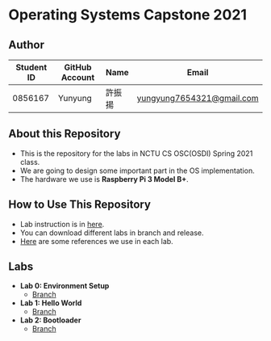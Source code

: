 # Operating Systems Capstone 2021

## Author

| Student ID | GitHub Account | Name | Email                      |
| -----------| -------------- | ---- | -------------------------- |
| 0856167    | Yunyung        | 許振揚| yungyung7654321@gmail.com  |

## About this Repository
* This is the repository for the labs in NCTU CS OSC(OSDI) Spring 2021 class.
* We are going to design some important part in the OS implementation.
* The hardware we use is **Raspberry Pi 3 Model B+**.

## How to Use This Repository
* Lab instruction is in [here](https://grasslab.github.io/NYCU_Operating_System_Capstone/index.html).
* You can download different labs in branch and release.
* [Here](https://hackmd.io/VD1WElEAQNGVpZx4mI9KXQ?both) are some references we use in each lab.

## Labs
* **Lab 0: Environment Setup**
    * [Branch](https://github.com/Yunyung/osc2021/tree/LAB-00)
* **Lab 1: Hello World**
    * [Branch](https://github.com/Yunyung/osc2021/tree/LAB-01)
* **Lab 2: Bootloader**
    * [Branch](https://github.com/Yunyung/osc2021/tree/LAB-02)
